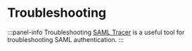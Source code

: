 # Troubleshooting

:::panel-info Troubleshooting
[SAML Tracer](https://addons.mozilla.org/en-US/firefox/addon/saml-tracer) is a useful tool for troubleshooting SAML authentication.
:::
